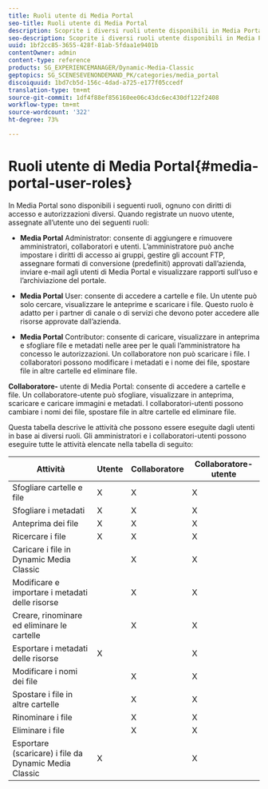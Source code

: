 ```yaml
---
title: Ruoli utente di Media Portal
seo-title: Ruoli utente di Media Portal
description: Scoprite i diversi ruoli utente disponibili in Media Portal.
seo-description: Scoprite i diversi ruoli utente disponibili in Media Portal.
uuid: 1bf2cc85-3655-428f-81ab-5fdaa1e9401b
contentOwner: admin
content-type: reference
products: SG_EXPERIENCEMANAGER/Dynamic-Media-Classic
geptopics: SG_SCENESEVENONDEMAND_PK/categories/media_portal
discoiquuid: 1bd7cb5d-156c-4dad-a725-e177f05ccedf
translation-type: tm+mt
source-git-commit: 1df4f88ef856160ee06c43dc6ec430df122f2408
workflow-type: tm+mt
source-wordcount: '322'
ht-degree: 73%

---
```



# Ruoli utente di Media Portal{#media-portal-user-roles}

In Media Portal sono disponibili i seguenti ruoli, ognuno con diritti di accesso e autorizzazioni diversi. Quando registrate un nuovo utente, assegnate all’utente uno dei seguenti ruoli:

* **Media Portal**
Administrator: consente di aggiungere e rimuovere amministratori, collaboratori e utenti. L’amministratore può anche impostare i diritti di accesso ai gruppi, gestire gli account FTP, assegnare formati di conversione (predefiniti) approvati dall’azienda, inviare e-mail agli utenti di Media Portal e visualizzare rapporti sull’uso e l’archiviazione del portale.

* **Media Portal**
User: consente di accedere a cartelle e file. Un utente può solo cercare, visualizzare le anteprime e scaricare i file. Questo ruolo è adatto per i partner di canale o di servizi che devono poter accedere alle risorse approvate dall’azienda.

* **Media Portal**
Contributor: consente di caricare, visualizzare in anteprima e sfogliare file e metadati nelle aree per le quali l’amministratore ha concesso le autorizzazioni. Un collaboratore non può scaricare i file. I collaboratori possono modificare i metadati e i nome dei file, spostare file in altre cartelle ed eliminare file.

**Collaboratore-**
utente di Media Portal: consente di accedere a cartelle e file. Un collaboratore-utente può sfogliare, visualizzare in anteprima, scaricare e caricare immagini e metadati. I collaboratori-utenti possono cambiare i nomi dei file, spostare file in altre cartelle ed eliminare file.

Questa tabella descrive le attività che possono essere eseguite dagli utenti in base ai diversi ruoli. Gli amministratori e i collaboratori-utenti possono eseguire tutte le attività elencate nella tabella di seguito:

| Attività | Utente | Collaboratore | Collaboratore-utente |
|--- |--- |--- |--- |
| Sfogliare cartelle e file | X | X | X |
| Sfogliare i metadati | X | X | X |
| Anteprima dei file | X | X | X |
| Ricercare i file | X | X | X |
| Caricare i file in Dynamic Media Classic |  | X | X |
| Modificare e importare i metadati delle risorse |  | X | X |
| Creare, rinominare ed eliminare le cartelle |  | X | X |
| Esportare i metadati delle risorse | X |  | X |
| Modificare i nomi dei file |  | X | X |
| Spostare i file in altre cartelle |  | X | X |
| Rinominare i file |  | X | X |
| Eliminare i file |  | X | X |
| Esportare (scaricare) i file da Dynamic Media Classic | X |  | X |